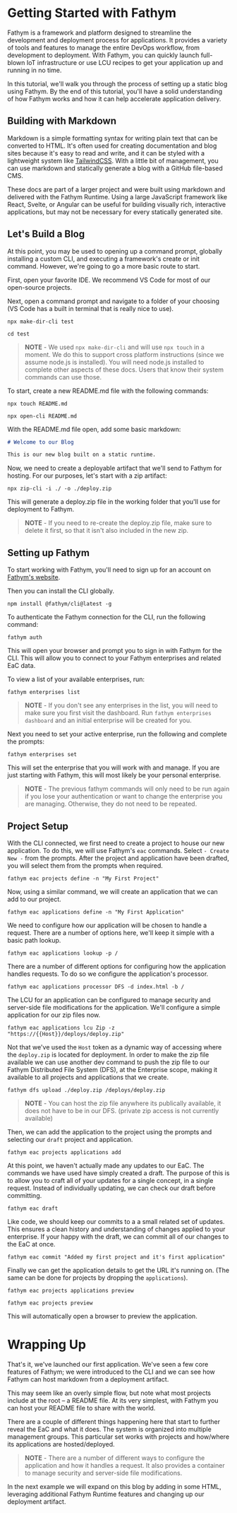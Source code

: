 # Getting Started with Fathym

Fathym is a framework and platform designed to streamline the development and deployment process for applications. It provides a variety of tools and features to manage the entire DevOps workflow, from development to deployment. With Fathym, you can quickly launch full-blown IoT infrastructure or use LCU recipes to get your application up and running in no time.

In this tutorial, we'll walk you through the process of setting up a static blog using Fathym. By the end of this tutorial, you'll have a solid understanding of how Fathym works and how it can help accelerate application delivery.

## Building with Markdown

Markdown is a simple formatting syntax for writing plain text that can be converted to HTML. It's often used for creating documentation and blog sites because it's easy to read and write, and it can be styled with a lightweight system like [TailwindCSS](https://tailwindcss.com/). With a little bit of management, you can use markdown and statically generate a blog with a GitHub file-based CMS.

These docs are part of a larger project and were built using markdown and delivered with the Fathym Runtime. Using a large JavaScript framework like React, Svelte, or Angular can be useful for building visually rich, interactive applications, but may not be necessary for every statically generated site.

## Let's Build a Blog

At this point, you may be used to opening up a command prompt, globally installing a custom CLI, and executing a framework's create or init command. However, we're going to go a more basic route to start.

First, open your favorite IDE. We recommend VS Code for most of our open-source projects.

Next, open a command prompt and navigate to a folder of your choosing (VS Code has a built in terminal that is really nice to use).

```cli
npx make-dir-cli test
```
```cli
cd test
```

> **NOTE** - We used `npx make-dir-cli` and will use `npx touch` in a moment. We do this to support cross platform instructions (since we assume node.js is installed). You will need node.js installed to complete other aspects of these docs. Users that know their system commands can use those.

To start, create a new README.md file with the following commands:

```cli
npx touch README.md
```
```cli
npx open-cli README.md
```

With the README.md file open, add some basic markdown:

```markdown
# Welcome to our Blog

This is our new blog built on a static runtime.
```

Now, we need to create a deployable artifact that we'll send to Fathym for hosting. For our purposes, let's start with a zip artifact:

```cli
npx zip-cli -i ./ -o ./deploy.zip
```

This will generate a deploy.zip file in the working folder that you'll use for deployment to Fathym.

> **NOTE** - If you need to re-create the deploy.zip file, make sure to delete it first, so that it isn't also included in the new zip.

## Setting up Fathym

To start working with Fathym, you'll need to sign up for an account on [Fathym's website](https://www.fathym.com/dashboard).

Then you can install the CLI globally.

```cli
npm install @fathym/cli@latest -g
```

To authenticate the Fathym connection for the CLI, run the following command:

```cli
fathym auth
```

This will open your browser and prompt you to sign in with Fathym for the CLI. This will allow you to connect to your Fathym enterprises and related EaC data.

To view a list of your available enterprises, run:

```cli
fathym enterprises list
```

> **NOTE** - If you don't see any enterprises in the list, you will need to make sure you first visit the dashboard. Run `fathym enterprises dashboard` and an initial enterprise will be created for you.

Next you need to set your active enterprise, run the following and complete the prompts:

```cli
fathym enterprises set
```

This will set the enterprise that you will work with and manage. If you are just starting with Fathym, this will most likely be your personal enterprise.

> **NOTE** - The previous fathym commands will only need to be run again if you lose your authentication or want to change the enterprise you are managing. Otherwise, they do not need to be repeated.

## Project Setup

With the CLI connected, we first need to create a project to house our new application. To do this, we will use Fathym's `eac` commands. Select `- Create New -` from the prompts. After the project and application have been drafted, you will select them from the prompts when required. 

```cli
fathym eac projects define -n "My First Project"
```

Now, using a similar command, we will create an application that we can add to our project.

```cli
fathym eac applications define -n "My First Application"
```

We need to configure how our application will be chosen to handle a request. There are a number of options here, we'll keep it simple with a basic path lookup.

```cli
fathym eac applications lookup -p /
```

There are a number of different options for configuring how the application handles requests. To do so we configure the application's processor.

```cli
fathym eac applications processor DFS -d index.html -b /
```

The LCU for an application can be configured to manage security and server-side file modifications for the application. We'll configure a simple application for our zip files now.

```cli
fathym eac applications lcu Zip -z "https://{{Host}}/deploys/deploy.zip"
```

Not that we've used the `Host` token as a dynamic way of accessing where the `deploy.zip` is located for deployment. In order to make the zip file available we can use another dev command to push the zip file to our Fathym Distributed File System (DFS), at the Enterprise scope, making it available to all projects and applications that we create.

```cli
fathym dfs upload ./deploy.zip /deploys/deploy.zip
```

> **NOTE** - You can host the zip file anywhere its publically available, it does not have to be in our DFS. (private zip access is not currently available)

Then, we can add the application to the project using the prompts and selecting our `draft` project and application.

```cli
fathym eac projects applications add
```

At this point, we haven't actually made any updates to our EaC. The commands we have used have simply created a draft. The purpose of this is to allow you to craft all of your updates for a single concept, in a single request. Instead of individually updating, we can check our draft before committing.

```cli
fathym eac draft
```

Like code, we should keep our commits to a a small related set of updates. This ensures a clean history and understanding of changes applied to your enterprise. If your happy with the draft, we can commit all of our changes to the EaC at once.

```cli
fathym eac commit "Added my first project and it's first application"
```

Finally we can get the application details to get the URL it's running on. (The same can be done for projects by dropping the `applications`).

```cli
fathym eac projects applications preview
```
```cli
fathym eac projects preview
```

This will automatically open a browser to preview the application.

# Wrapping Up

That's it, we've launched our first application. We've seen a few core features of Fathym; we were introduced to the CLI and we can see how Fathym can host markdown from a deployment artifact.

This may seem like an overly simple flow, but note what most projects include at the root – a README file. At its very simplest, with Fathym you can host your README file to share with the world.

There are a couple of different things happening here that start to further reveal the EaC and what it does. The system is organized into multiple management groups. This particular set works with projects and how/where its applications are hosted/deployed.

> **NOTE** - There are a number of different ways to configure the application and how it handles a request. It also provides a container to manage security and server-side file modifications.

In the next example we will expand on this blog by adding in some HTML, leveraging additional Fathym Runtime features and changing up our deployment artifact.

